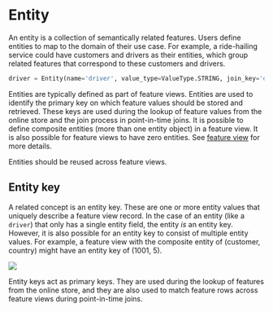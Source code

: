 # Entity

An entity is a collection of semantically related features. Users define entities to map to the domain of their use case. For example, a ride-hailing service could have customers and drivers as their entities, which group related features that correspond to these customers and drivers.

```python
driver = Entity(name='driver', value_type=ValueType.STRING, join_key='driver_id')
```

Entities are typically defined as part of feature views. Entities are used to identify the primary key on which feature values should be stored and retrieved. These keys are used during the lookup of feature values from the online store and the join process in point-in-time joins. It is possible to define composite entities \(more than one entity object\) in a feature view. It is also possible for feature views to have zero entities. See [feature view](feature-view.md) for more details.

Entities should be reused across feature views.

## **Entity key**

A related concept is an entity key. These are one or more entity values that uniquely describe a feature view record. In the case of an entity \(like a `driver`\) that only has a single entity field, the entity _is_ an entity key. However, it is also possible for an entity key to consist of multiple entity values. For example, a feature view with the composite entity of \(customer, country\) might have an entity key of \(1001, 5\).

![](../../.gitbook/assets/image%20%2815%29.png)

Entity keys act as primary keys. They are used during the lookup of features from the online store, and they are also used to match feature rows across feature views during point-in-time joins.

